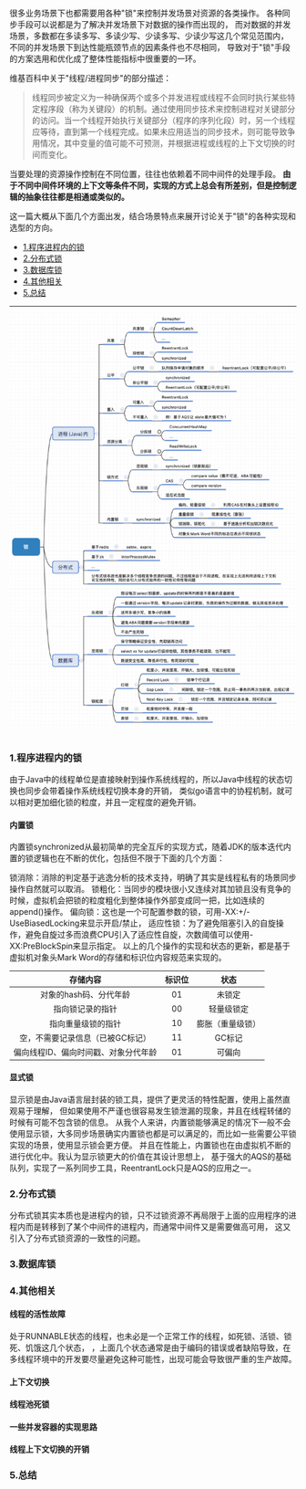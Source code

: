 <br>

很多业务场景下也都需要用各种"锁"来控制并发场景对资源的各类操作。
各种同步手段可以说都是为了解决并发场景下对数据的操作而出现的，
而对数据的并发场景，多数都在多读多写、多读少写、少读多写、少读少写这几个常见范围内，
不同的并发场景下到达性能瓶颈节点的因素条件也不尽相同，
导致对于"锁"手段的方案选用和优化成了整体性能指标中很重要的一环。

维基百科中关于"线程/进程同步"的部分描述：

> 线程同步被定义为一种确保两个或多个并发进程或线程不会同时执行某些特定程序段（称为关键段）的机制。通过使用同步技术来控制进程对关键部分的访问。当一个线程开始执行关键部分（程序的序列化段）时，另一个线程应等待，直到第一个线程完成。如果未应用适当的同步技术，则可能导致争用情况，其中变量的值可能不可预测，并根据进程或线程的上下文切换的时间而变化。 

当要处理的资源操作控制在不同位置，往往也依赖着不同中间件的处理手段。
**由于不同中间件环境的上下文等条件不同，实现的方式上总会有所差别，但是控制逻辑的抽象往往都是相通或类似的。**

这一篇大概从下面几个方面出发，结合场景特点来展开讨论关于"锁"的各种实现和选型的方向。

- [1.程序进程内的锁]()
- [2.分布式锁]()
- [3.数据库锁]()
- [4.其他相关]()
- [5.总结]()

- - -

<div align=center><img src="https://github.com/BBLLMYD/blog/blob/master/images/07/0701.png?raw=true" width="778"></div>
<br>

### 1.程序进程内的锁

由于Java中的线程单位是直接映射到操作系统线程的，所以Java中线程的状态切换也同步会带着操作系统线程切换本身的开销，
类似go语言中的协程机制，就可以相对更加细化锁的粒度，并且一定程度的避免开销。

#### 内置锁
内置锁synchronized从最初简单的完全互斥的实现方式，随着JDK的版本迭代内置的锁逻辑也在不断的优化，包括但不限于下面的几个方面：

锁消除：消除的判定基于逃逸分析的技术支持，明确了其实是线程私有的场景同步操作自然就可以取消。
锁粗化：当同步的模块很小又连续对其加锁且没有竞争的时候，虚拟机会把锁的粒度粗化到整体操作外部变成同一把，比如连续的append()操作。
偏向锁：这也是一个可配置参数的锁，可用-XX:+/-UseBiasedLocking来显示开启/禁止，
适应性锁：为了避免阻塞引入的自旋操作，避免自旋过多而浪费CPU引入了适应性自旋，次数阈值可以使用-XX:PreBlockSpin来显示指定。
以上的几个操作的实现和状态的更新，都是基于虚拟机对象头Mark Word的存储和标识位内容规范来实现的。



|     存储内容     |     标识位    |     状态     |
|      :-:        |     :-:      |      :-:      |
|  对象的hash码、分代年龄  |  01  |  未锁定  |
|  指向锁记录的指针  |  00  |  轻量级锁定  |
|  指向重量级锁的指针  |  10  |  膨胀（重量级锁）  |
|  空，不需要记录信息（已被GC标记）  |  11  |  GC标记  |
|  偏向线程ID、偏向时间戳、对象分代年龄  |  01  |  可偏向  |


#### 显式锁

显示锁是由Java语言层封装的锁工具，提供了更灵活的特性配置，使用上虽然直观易于理解，
但如果使用不严谨也很容易发生锁泄漏的现象，并且在线程转储的时候有可能不包含锁的信息。
从我个人来讲，内置锁能够满足的情况下一般不会使用显示锁，大多同步场景确实内置锁也都是可以满足的，而比如一些需要公平锁实现的场景，使用显示锁会更方便。
并且在性能上，内置锁也在由虚拟机不断的进行优化中。我认为显示锁更大的价值在其设计思想上，
基于强大的AQS的基础队列，实现了一系列同步工具，ReentrantLock只是AQS的应用之一。


### 2.分布式锁

分布式锁其实本质也是进程内的锁，只不过锁资源不再局限于上面的应用程序的进程内而是转移到了某个中间件的进程内，而通常中间件又是需要做高可用，
这又引入了分布式锁资源的一致性的问题。


### 3.数据库锁

### 4.其他相关

#### 线程的活性故障
处于RUNNABLE状态的线程，也未必是一个正常工作的线程，如死锁、活锁、锁死、饥饿这几个状态，
，上面几个状态通常是由于编码的错误或者缺陷导致，在多线程环境中的开发要尽量避免这种可能性，出现可能会导致很严重的生产故障。
#### 上下文切换
#### 线程池死锁
#### 一些并发容器的实现思路
#### 线程上下文切换的开销


### 5.总结


